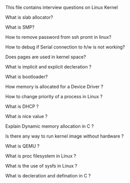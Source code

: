 This file contains interview questions on Linux Kernel


What is slab allocator?

What is SMP?

How to remove password from ssh promt in linux?

How to debug if Serial connection to h/w is not working?

Does pages are used in kernel space?

What is implicit and explicit decleration ?

What is bootloader? 

How memory is allocated for a Device Driver ?

How to change priority of a process in Linux ?

What is DHCP ?

What is nice value ?

Explain Dynamic memory allocation in C ?

Is there any way to run kernel image without hardware ?

What is QEMU ?

What is proc filesystem in Linux ?

What is the use of sysfs in Linux ?

What is decleration and defination in C ?
